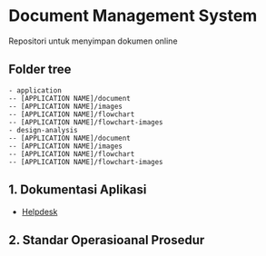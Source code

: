 # Document Management System
Repositori untuk menyimpan dokumen online
## Folder tree
```
- application
-- [APPLICATION NAME]/document
-- [APPLICATION NAME]/images
-- [APPLICATION NAME]/flowchart
-- [APPLICATION NAME]/flowchart-images
- design-analysis
-- [APPLICATION NAME]/document
-- [APPLICATION NAME]/images
-- [APPLICATION NAME]/flowchart
-- [APPLICATION NAME]/flowchart-images
```
## 1. Dokumentasi Aplikasi
- [Helpdesk](https://github.com/bantenprov/document-management-system/blob/master/application/helpdesk/document/aplikasi-helpdesk.md)

## 2. Standar Operasioanal Prosedur
